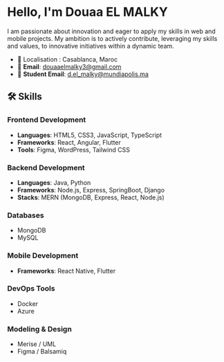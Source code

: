 # Hello, I'm Douaa EL MALKY
I am passionate about innovation and eager to apply my skills in web and mobile projects. My ambition is to actively contribute, leveraging my skills and values, to innovative initiatives within a dynamic team.
- 📍 Localisation : Casablanca, Maroc
- 📧 **Email**: [douaaelmalky3@gmail.com](mailto:douaaelmalky3@gmail.com)
- 📧 **Student Email**: [d.el_malky@mundiapolis.ma](mailto:d.el_malky@mundiapolis.ma)

## 🛠️ Skills

### Frontend Development
- **Languages**: HTML5, CSS3, JavaScript, TypeScript
- **Frameworks**: React, Angular, Flutter
- **Tools**: Figma, WordPress, Tailwind CSS

### Backend Development
- **Languages**: Java, Python
- **Frameworks**: Node.js, Express, SpringBoot, Django
- **Stacks**: MERN (MongoDB, Express, React, Node.js)

### Databases
- MongoDB
- MySQL

### Mobile Development
- **Frameworks**: React Native, Flutter

### DevOps Tools
- Docker
- Azure

### Modeling & Design
- Merise / UML
- Figma / Balsamiq
